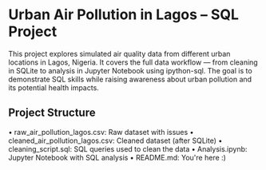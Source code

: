 # Urban Air Pollution in Lagos – SQL Project
This project explores simulated air quality data from different urban locations in Lagos, Nigeria. It covers the full data workflow — from cleaning in SQLite to analysis in Jupyter Notebook using ipython-sql.
The goal is to demonstrate SQL skills while raising awareness about urban pollution and its potential health impacts.

## Project Structure
• raw_air_pollution_lagos.csv: Raw dataset with issues
• cleaned_air_pollution_lagos.csv: Cleaned dataset (after SQLite)
• cleaning_script.sql:  SQL queries used to clean the data
• Analysis.ipynb: Jupyter Notebook with SQL analysis
• README.md: You're here :)
